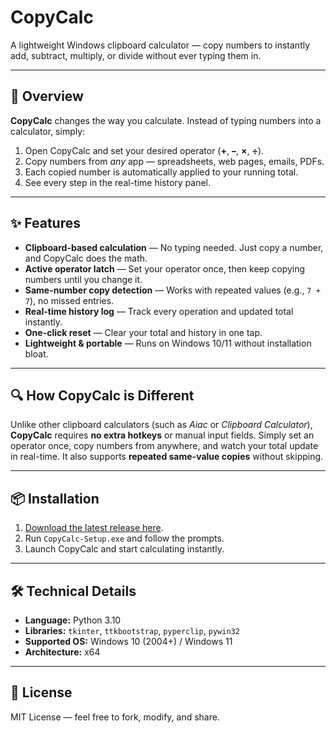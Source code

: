 # CopyCalc

A lightweight Windows clipboard calculator — copy numbers to instantly add, subtract, multiply, or divide without ever typing them in.

---

## 🚀 Overview
**CopyCalc** changes the way you calculate. Instead of typing numbers into a calculator, simply:
1. Open CopyCalc and set your desired operator (**+**, **–**, **×**, **÷**).
2. Copy numbers from *any* app — spreadsheets, web pages, emails, PDFs.
3. Each copied number is automatically applied to your running total.
4. See every step in the real-time history panel.

---

## ✨ Features
- **Clipboard-based calculation** — No typing needed. Just copy a number, and CopyCalc does the math.
- **Active operator latch** — Set your operator once, then keep copying numbers until you change it.
- **Same-number copy detection** — Works with repeated values (e.g., `7 + 7`), no missed entries.
- **Real-time history log** — Track every operation and updated total instantly.
- **One-click reset** — Clear your total and history in one tap.
- **Lightweight & portable** — Runs on Windows 10/11 without installation bloat.

---

## 🔍 How CopyCalc is Different
Unlike other clipboard calculators (such as *Aiac* or *Clipboard Calculator*), **CopyCalc** requires **no extra hotkeys** or manual input fields. Simply set an operator once, copy numbers from anywhere, and watch your total update in real-time. It also supports **repeated same-value copies** without skipping.

---

## 📦 Installation
1. [Download the latest release here](https://github.com/James-Fahey-04/CopyCalc/releases/latest).
2. Run `CopyCalc-Setup.exe` and follow the prompts.
3. Launch CopyCalc and start calculating instantly.

---

## 🛠 Technical Details
- **Language:** Python 3.10
- **Libraries:** `tkinter`, `ttkbootstrap`, `pyperclip`, `pywin32`
- **Supported OS:** Windows 10 (2004+) / Windows 11
- **Architecture:** x64

---

## 📄 License
MIT License — feel free to fork, modify, and share.
